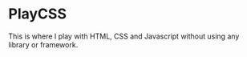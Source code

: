 # PlayCSS

This is where I play with HTML, CSS and Javascript without using any library or framework.


